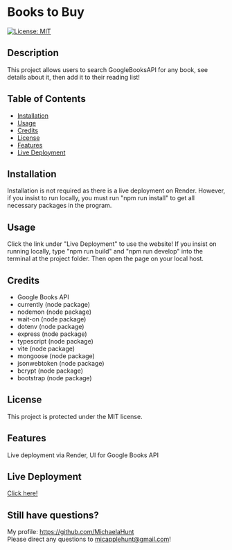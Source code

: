 # Books to Buy
  [![License: MIT](https://img.shields.io/badge/License-MIT-yellow.svg)](https://opensource.org/licenses/MIT)

  ## Description

  This project allows users to search GoogleBooksAPI for any book, see details about it, then add it to their reading list!

  ## Table of Contents

  - [Installation](#installation)
  - [Usage](#usage)
  - [Credits](#credits)  
  - [License](#license)
  - [Features](#features)
  - [Live Deployment](#live-deployment)

  ## Installation

  Installation is not required as there is a live deployment on Render. However, if you insist to run locally, you must run "npm run install" to get all necessary packages in the program.

  ## Usage

  Click the link under "Live Deployment" to use the website! If you insist on running locally, type "npm run build" and "npm run develop" into the terminal at the project folder. Then open the page on your local host. 

  ## Credits

  - Google Books API
  - currently (node package)
  - nodemon (node package)
  - wait-on (node package)
  - dotenv (node package)
  - express (node package)
  - typescript (node package)
  - vite (node package)
  - mongoose (node package)
  - jsonwebtoken (node package)
  - bcrypt (node package)
  - bootstrap (node package)

  ## License

  This project is protected under the MIT license.

  ## Features

  Live deployment via Render, UI for Google Books API

  ## Live Deployment

  [Click here!](https://books-to-buy.onrender.com/) 
  
  ## Still have questions? 

  My profile: https://github.com/MichaelaHunt  
  Please direct any questions to micapplehunt@gmail.com!
